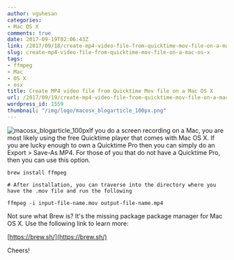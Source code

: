 ```yaml
---
author: vguhesan
categories:
- Mac OS X
comments: true
date: 2017-09-19T02:06:43Z
link: /2017/09/18/create-mp4-video-file-from-quicktime-mov-file-on-a-mac-os-x/
slug: create-mp4-video-file-from-quicktime-mov-file-on-a-mac-os-x
tags:
- ffmpeg
- Mac
- OS X
- osx
title: Create MP4 video file from Quicktime Mov file on a Mac OS X
url: /2017/09/19/create-mp4-video-file-from-quicktime-mov-file-on-a-mac-os-x/
wordpress_id: 1559
thumbnail: "/img/logo/macosx_blogarticle_100px.png"
---
```


![macosx_blogarticle_100px](/img/2016/11/macosx_blogarticle_100px.png)If you do a screen recording on a Mac, you are most likely using the free Quicktime player that comes with Mac OS X. If you are lucky enough to own a Quicktime Pro then you can simply do an Export > Save-As MP4. For those of you that do not have a Quicktime Pro, then you can use this option.

<pre><code class="language-bash line-numbers">brew install ffmpeg

# After installation, you can traverse into the directory where you have the .mov file and run the following

ffmpeg -i input-file-name.mov output-file-name.mp4
</code></pre>

Not sure what Brew is? It's the missing package package manager for Mac OS X.
Use the following link to learn more:

[https://brew.sh/](https://brew.sh/)

Cheers!

